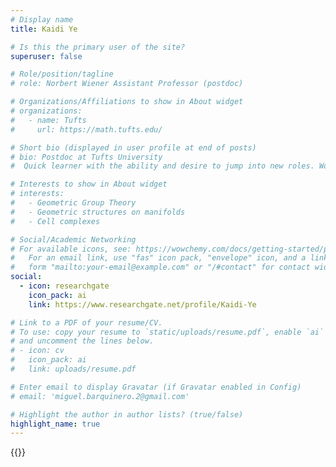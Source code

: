 ```yaml
---
# Display name
title: Kaidi Ye

# Is this the primary user of the site?
superuser: false

# Role/position/tagline
# role: Norbert Wiener Assistant Professor (postdoc)

# Organizations/Affiliations to show in About widget
# organizations:
#   - name: Tufts
#     url: https://math.tufts.edu/

# Short bio (displayed in user profile at end of posts)
# bio: Postdoc at Tufts University
#  Quick learner with the ability and desire to jump into new roles. Worked extensively with AUTOSAR and automotive development standards. Experienced in optimizing for automotive microcontrollers. Current mathematics Masters student, looking to apply math background in new and interesting ways. Highly efficient in agile development environments.

# Interests to show in About widget
# interests:
#   - Geometric Group Theory
#   - Geometric structures on manifolds
#   - Cell complexes

# Social/Academic Networking
# For available icons, see: https://wowchemy.com/docs/getting-started/page-builder/#icons
#   For an email link, use "fas" icon pack, "envelope" icon, and a link in the
#   form "mailto:your-email@example.com" or "/#contact" for contact widget.
social:
  - icon: researchgate
    icon_pack: ai
    link: https://www.researchgate.net/profile/Kaidi-Ye

# Link to a PDF of your resume/CV.
# To use: copy your resume to `static/uploads/resume.pdf`, enable `ai` icons in `params.toml`,
# and uncomment the lines below.
# - icon: cv
#   icon_pack: ai
#   link: uploads/resume.pdf

# Enter email to display Gravatar (if Gravatar enabled in Config)
# email: 'miguel.barquinero.2@gmail.com'

# Highlight the author in author lists? (true/false)
highlight_name: true
---
```


{{<cuscss>}}
